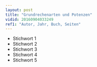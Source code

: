 ```yaml
---
layout: post
title: "Grundrechenarten und Potenzen"
vidid: 20160904033249
ref1: "Autor, Jahr, Buch, Seiten"
---
```

- Stichwort 1
- Stichwort 2
- Stichwort 3
- Stichwort 4
- Stichwort 5

